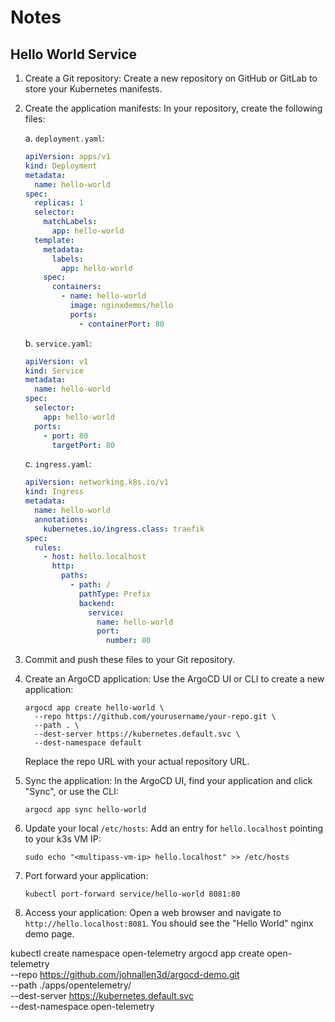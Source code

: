 # Notes

## Hello World Service

1. Create a Git repository:
   Create a new repository on GitHub or GitLab to store your Kubernetes manifests.

2. Create the application manifests:
   In your repository, create the following files:

   a. `deployment.yaml`:

   ```yaml
   apiVersion: apps/v1
   kind: Deployment
   metadata:
     name: hello-world
   spec:
     replicas: 1
     selector:
       matchLabels:
         app: hello-world
     template:
       metadata:
         labels:
           app: hello-world
       spec:
         containers:
           - name: hello-world
             image: nginxdemos/hello
             ports:
               - containerPort: 80
   ```

   b. `service.yaml`:

   ```yaml
   apiVersion: v1
   kind: Service
   metadata:
     name: hello-world
   spec:
     selector:
       app: hello-world
     ports:
       - port: 80
         targetPort: 80
   ```

   c. `ingress.yaml`:

   ```yaml
   apiVersion: networking.k8s.io/v1
   kind: Ingress
   metadata:
     name: hello-world
     annotations:
       kubernetes.io/ingress.class: traefik
   spec:
     rules:
       - host: hello.localhost
         http:
           paths:
             - path: /
               pathType: Prefix
               backend:
                 service:
                   name: hello-world
                   port:
                     number: 80
   ```

3. Commit and push these files to your Git repository.

4. Create an ArgoCD application:
   Use the ArgoCD UI or CLI to create a new application:

   ```
   argocd app create hello-world \
     --repo https://github.com/yourusername/your-repo.git \
     --path . \
     --dest-server https://kubernetes.default.svc \
     --dest-namespace default
   ```

   Replace the repo URL with your actual repository URL.

5. Sync the application:
   In the ArgoCD UI, find your application and click "Sync", or use the CLI:

   ```
   argocd app sync hello-world
   ```

6. Update your local `/etc/hosts`:
   Add an entry for `hello.localhost` pointing to your k3s VM IP:

   ```
   sudo echo "<multipass-vm-ip> hello.localhost" >> /etc/hosts
   ```

7. Port forward your application:

   ```
   kubectl port-forward service/hello-world 8081:80
   ```

1. Access your application:
   Open a web browser and navigate to `http://hello.localhost:8081`. You should see the "Hello World" nginx demo page.





kubectl create namespace open-telemetry
argocd app create open-telemetry \
  --repo https://github.com/johnallen3d/argocd-demo.git \
  --path ./apps/opentelemetry/ \
  --dest-server https://kubernetes.default.svc \
  --dest-namespace open-telemetry
